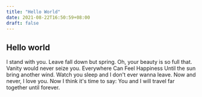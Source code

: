 ```yaml
---
title: "Hello World"
date: 2021-08-22T16:50:59+08:00
draft: false
---
```

## Hello world
I stand with you.
Leave fall down but spring.
Oh, your beauty is so full that.
Vanity would never seize you.
Everywhere Can Feel Happiness
Until the sun bring another wind.
Watch you sleep and
I don't ever wanna leave.
Now and never, I love you.
Now I think it's time to say:
You and I will travel far together until forever.